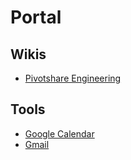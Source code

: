 ---
---

# Portal

## Wikis

- [Pivotshare Engineering](https://github.com/pivotshare/product/wiki/Engineering)

## Tools

- [Google Calendar](https://calendar.google.com/calendar/b/0/render)
- [Gmail](https://mail.google.com/mail/u/0/#inbox)


